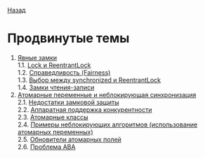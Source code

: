 [Назад](../README.md)
# Продвинутые темы

1. [Явные замки](./1_ExplicitLock.md)  
   1.1. [Lock и ReentrantLock](./1_ExplicitLock.md#Lock-и-ReentrantLock)  
   1.2. [Справедливость (Fairness)](./1_ExplicitLock.md#Справедливость-(Fairness))  
   1.3. [Выбор между synchronized и ReentrantLock](./1_ExplicitLock.md#Выбор-между-synchronized-и-ReentrantLock)  
   1.4. [Замки чтения-записи](./1_ExplicitLock.md#Замки-чтения-записи)  
2. [Атомарные переменные и неблокирующая синхронизация](./2_AtomicAndNonBlocking.md)  
   2.1. [Недостатки замковой защиты](#Недостатки-замковой-защиты)  
   2.2. [Аппаратная поддержка конкурентности](#Аппаратная-поддержка-конкурентности)  
   2.3. [Атомарные классы](#Атомарные-классы)  
   2.4. [Примеры неблокирующих алгоритмов (использование атомарных переменных)](#Примеры-неблокирующих-алгоритмов-(использование-атомарных-переменных))  
   2.5. [Обновители атомарных полей](#Обновители-атомарных-полей)  
   2.6. [Проблема ABA](#Проблема-ABA)  